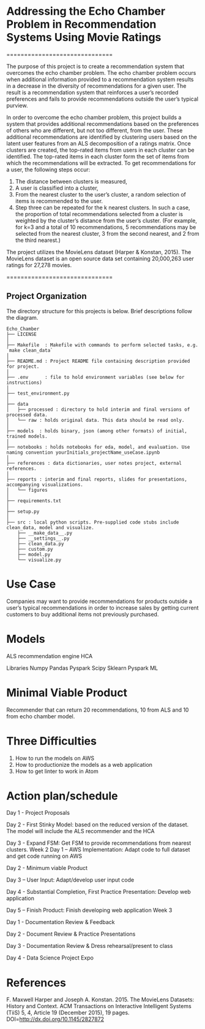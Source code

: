 # Addressing the Echo Chamber Problem in Recommendation Systems Using Movie Ratings
==============================

The purpose of this project is to create a recommendation system that overcomes the echo chamber problem.  The echo chamber problem occurs when additional information provided to a recommendation system results in a decrease in the diversity of recommendations for a given user.  The result is a recommendation system that reinforces a user’s recorded preferences and fails to provide recommendations outside the user’s typical purview. 

In order to overcome the echo chamber problem, this project builds a system that provides additional recommendations based on the preferences of others who are different, but not too different, from the user.  These additional recommendations are identified by clustering users based on the latent user features from an ALS decomposition of a ratings matrix. Once clusters are created, the top-rated items from users in each cluster can be identified. The top-rated items in each cluster form the set of items from which the recommendations will be extracted.  To get recommendations for a user, the following steps occur:
1.	The distance between clusters is measured,
2.	A user is classified into a cluster,
3.	From the nearest cluster to the user’s cluster, a random selection of items is recommended to the user.
4.	Step three can be repeated for the k nearest clusters.  In such a case, the proportion of total recommendations selected from a cluster is weighted by the cluster’s distance from the user’s cluster. (For example, for k=3 and a total of 10 recommendations, 5 recommendations may be selected from the nearest cluster, 3 from the second nearest, and 2 from the third nearest.)

The project utilizes the MovieLens dataset (Harper & Konstan, 2015).  The MovieLens dataset is an open source data set containing 20,000,263 user ratings for 27,278 movies. 

==============================

Project Organization
------------
The directory structure for this projects is below. Brief descriptions follow the diagram.

```
Echo_Chamber
├── LICENSE
│
├── Makefile  : Makefile with commands to perform selected tasks, e.g. `make clean_data`
│
├── README.md : Project README file containing description provided for project.
│
├── .env      : file to hold environment variables (see below for instructions)
│
├── test_environment.py
│
├── data
│   ├── processed : directory to hold interim and final versions of processed data.
│   └── raw : holds original data. This data should be read only.
│
├── models  : holds binary, json (among other formats) of initial, trained models.
│
├── notebooks : holds notebooks for eda, model, and evaluation. Use naming convention yourInitials_projectName_useCase.ipynb
│
├── references : data dictionaries, user notes project, external references.
│
├── reports : interim and final reports, slides for presentations, accompanying visualizations.
│   └── figures
│
├── requirements.txt
│
├── setup.py
│
├── src : local python scripts. Pre-supplied code stubs include clean_data, model and visualize.
    ├── __make_data__.py
    ├── __settings__.py
    ├── clean_data.py
    ├── custom.py
    ├── model.py
    └── visualize.py

```

# Use Case
Companies may want to provide recommendations for products outside a user’s typical recommendations in order to increase sales by getting current customers to buy additional items not previously purchased.

# Models
ALS recommendation engine
HCA

Libraries
Numpy 
Pandas
Pyspark
Scipy
Sklearn
Pyspark ML

# Minimal Viable Product
Recommender that can return 20 recommendations, 10 from ALS and 10 from echo chamber model.

# Three Difficulties
1.	How to run the models on AWS
2.	How to productionize the models as a web application
3.	How to get linter to work in Atom

# Action plan/schedule 

Day 1 - Project Proposals

Day 2 - First Stinky Model: based on the reduced version of the dataset. The model will include the ALS recommender and the HCA

Day 3 -  Expand FSM: Get FSM to provide recommendations from nearest clusters.
Week 2
Day 1 – AWS Implementation: Adapt code to full dataset and get code running on AWS

Day 2 - Minimum viable Product 

Day 3 – User Input: Adapt/develop user input code

Day 4 - Substantial Completion, First Practice Presentation: Develop web application

Day 5 – Finish Product: Finish developing web application
Week 3 

Day 1 	- Documentation Review & Feedback

Day 2   - Document Review & Practice Presentations

Day 3 	- Documentation Review & Dress rehearsal/present to class

Day 4 - Data Science Project Expo

# References
F. Maxwell Harper and Joseph A. Konstan. 2015. The MovieLens Datasets: History and Context. ACM Transactions on Interactive Intelligent Systems (TiiS) 5, 4, Article 19 (December 2015), 19 pages. DOI=http://dx.doi.org/10.1145/2827872

